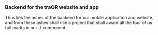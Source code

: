 ### Backend for the traQR website and app

Thus lies the ashes of the backend for our mobile application and website, and from these ashes shall rise a project that shall award all the four of us full marks in our J-component.